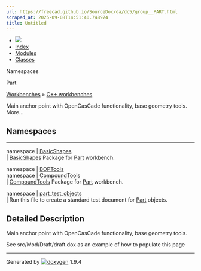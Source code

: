 ```yaml
---
url: https://freecad.github.io/SourceDoc/da/dc5/group__PART.html
scraped_at: 2025-09-08T14:51:40.748974
title: Untitled
---
```


  * [ ![](https://www.freecad.org/svg/logo-freecad.svg) ](https://freecadweb.org "FreeCAD")
  * [Index](../../index.html "Index")
  * [Modules](../../modules.html "Modules list")
  * [Classes](../../annotated.html "Annotated list")

Namespaces

Part

[Workbenches](../../d2/df2/group__WORKBENCHES.html) » [C++
workbenches](../../dd/d0c/group__CWORKBENCHES.html)

Main anchor point with OpenCasCade functionality, base geometry tools. More...

##  Namespaces  
  
---  
namespace | [BasicShapes](../../de/d35/namespaceBasicShapes.html)  
| [BasicShapes](../../de/d35/namespaceBasicShapes.html "BasicShapes Package
for Part workbench.") Package for [Part](../../d2/db9/namespacePart.html
"AttachExtensionh, .cpp contain a extension class to derive other features
from, to make them attachab...") workbench.  
  
namespace | [BOPTools](../../dc/dff/namespaceBOPTools.html)  
namespace | [CompoundTools](../../d6/d83/namespaceCompoundTools.html)  
| [CompoundTools](../../d6/d83/namespaceCompoundTools.html "CompoundTools
Package for Part workbench.") Package for
[Part](../../d2/db9/namespacePart.html "AttachExtensionh, .cpp contain a
extension class to derive other features from, to make them attachab...")
workbench.  
  
namespace | [part_test_objects](../../d6/d07/namespacepart__test__objects.html)  
| Run this file to create a standard test document for
[Part](../../d2/db9/namespacePart.html "AttachExtensionh, .cpp contain a
extension class to derive other features from, to make them attachab...")
objects.  
  
  
## Detailed Description

Main anchor point with OpenCasCade functionality, base geometry tools.

See src/Mod/Draft/draft.dox as an example of how to populate this page

* * *

Generated by
[![doxygen](../../doxygen.svg)](https://www.doxygen.org/index.html) 1.9.4

